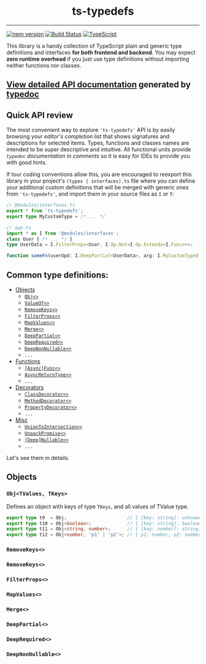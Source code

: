 # <center>ts-typedefs</center>
---

[![npm version](https://badge.fury.io/js/vee-type-safe.svg)](https://badge.fury.io/js/ts-typedefs)
[![Build Status](https://travis-ci.com/Veetaha/ts-types.svg?branch=master)](https://travis-ci.com/Veetaha/ts-types) 
[![TypeScript](https://img.shields.io/badge/%3C%2F%3E-TypeScript-%230074c1.svg)](https://www.typescriptlang.org/)

This library is a handy collection of TypeScript plain and generic type definitions and interfaces **for both frontend and backend**. You may expect **zero runtime overhead** if you just use type definitions without importing neither functions nor classes.

## **[View detailed API documentation](https://veetaha.github.io/ts-typedefs/) generated by [typedoc](https://github.com/TypeStrong/typedoc)**

## Quick API review
The most convenient way to explore `'ts-typedefs'` API is by easily browsing your *editor's completion 
list* that shows signatures and descriptions for selected items. Types, functions and classes names are intended to be super descriptive and intuitive. 
All functional units provide *`typedoc` documentation in comments* so it is easy for
IDEs to provide you with good hints.

If tour coding conventions allow this, you are encouraged to reexport this library in your project's `(types | interfaces).ts` file where
you can define your additional custom definitions that will be merged with 
generic ones from `'ts-typedefs'`, and import them in your source files as `I` or `T`:

```ts
// @modules/interfaces.ts 
export * from 'ts-typedefs';
export type MyCustomType = /* ... */

// app.ts
import * as I from '@modules/interfaces';
class User { /* ... */ }
type UserData = I.FilterProps<User, I.Op.Not<I.Op.Extends<I.Func>>>;

function someFn(userUpd: I.DeepPartial<UserData>, arg: I.MyCustomType) { /* ... */ }
```

## Common type definitions:

* [Objects](#objects)
    * [`Obj<>`](#obj)
    * [`ValueOf<>`](#value-of)
    * [`RemoveKeys<>`](#remove-keys)
    * [`FilterProps<>`](#filter-props)
    * [`MapValues<>`](#map-values)
    * [`Merge<>`](#merge)
    * [`DeepPartial<>`](#deep-partial)
    * [`DeepRequired<>`](#deep-required)
    * [`DeepNonNullable<>`](#deep-non-nullable)
    * `...`
* [Functions](#functions)
    * [`[Async]Func<>`](#async-func)
    * [`AsyncReturnType<>`](#async-return-type)
    * `...`
* [Decorators](#decorators)
    * [`ClassDecorator<>`](#class-decorator)
    * [`MethodDecorator<>`](#method-decorator)
    * [`PropertyDecorator<>`](#property-decorator)
    * `...`
* [Misc](#misc)
    * [`UnionToIntersection<>`](#union-to-intersection)
    * [`UnpackPromise<>` ](#unpack-promise)
    * [`[Deep]Nullable<>`](#deep-nullable)
    * `...`

Let's see them in details.

## Objects

### `Obj<TValues, TKeys>`

Defines an object with keys of type `TKeys`, and all values of TValue type.
```ts
export type t9  = Obj;                      // { [key: string]: unknown; }     
export type t10 = Obj<boolean>;             // { [key: string]: boolean; }     
export type t11 = Obj<string, number>;      // { [key: number]: string;  }
export type t12 = Obj<number, 'p1' | 'p2'>; // { p1: number, p2: number; }
```

### `RemoveKeys<>`


### `RemoveKeys<>`
### `FilterProps<>`
### `MapValues<>`
### `Merge<>`
### `DeepPartial<>`
### `DeepRequired<>`
### `DeepNonNullable<>`